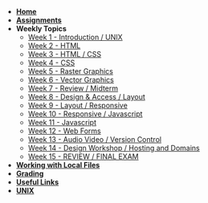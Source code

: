 <!-- docs/_sidebar.md -->

* [**Home**](/)
* [**Assignments**](assignments.md)
* **Weekly Topics**
    * [Week 1 - Introduction / UNIX](week-1/)
    * [Week 2 - HTML]()
    * [Week 3 - HTML / CSS]()
    * [Week 4 - CSS]()
    * [Week 5 - Raster Graphics]()
    * [Week 6 - Vector Graphics]()
    * [Week 7 - Review / Midterm]()
    * [Week 8 - Design & Access / Layout]()
    * [Week 9 - Layout / Responsive]()
    * [Week 10 - Responsive / Javascript]()
    * [Week 11 - Javascript]()
    * [Week 12 - Web Forms]()
    * [Week 13 - Audio Video / Version Control]()
    * [Week 14 - Design Workshop / Hosting and Domains]()
    * [Week 15 - REVIEW / FINAL EXAM]()
* [**Working with Local Files**](local-files.md)
* [**Grading**](grading.md)
* [**Useful Links**](links.md)
* [**UNIX**](unix.md)
